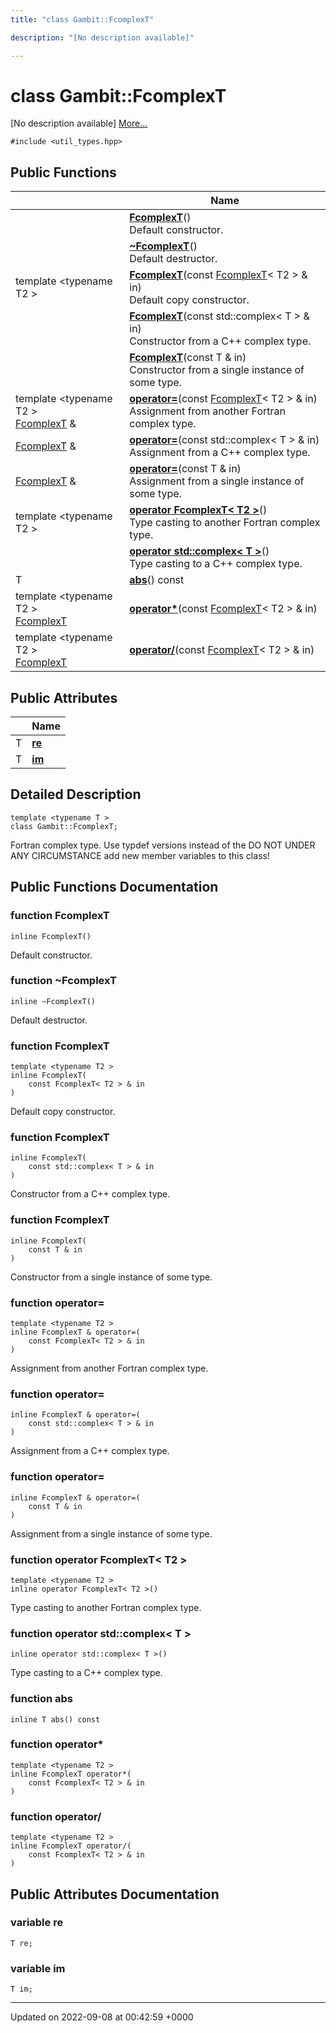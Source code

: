 ```yaml
---
title: "class Gambit::FcomplexT"

description: "[No description available]"

---
```


# class Gambit::FcomplexT



[No description available] [More...](#detailed-description)


`#include <util_types.hpp>`

## Public Functions

|                | Name           |
| -------------- | -------------- |
| | **[FcomplexT](/documentation/code/classes/classgambit_1_1fcomplext/#function-fcomplext)**()<br>Default constructor.  |
| | **[~FcomplexT](/documentation/code/classes/classgambit_1_1fcomplext/#function-fcomplext)**()<br>Default destructor.  |
| template <typename T2 \> <br>| **[FcomplexT](/documentation/code/classes/classgambit_1_1fcomplext/#function-fcomplext)**(const [FcomplexT](/documentation/code/classes/classgambit_1_1fcomplext/)< T2 > & in)<br>Default copy constructor.  |
| | **[FcomplexT](/documentation/code/classes/classgambit_1_1fcomplext/#function-fcomplext)**(const std::complex< T > & in)<br>Constructor from a C++ complex type.  |
| | **[FcomplexT](/documentation/code/classes/classgambit_1_1fcomplext/#function-fcomplext)**(const T & in)<br>Constructor from a single instance of some type.  |
| template <typename T2 \> <br>[FcomplexT](/documentation/code/classes/classgambit_1_1fcomplext/) & | **[operator=](/documentation/code/classes/classgambit_1_1fcomplext/#function-operator)**(const [FcomplexT](/documentation/code/classes/classgambit_1_1fcomplext/)< T2 > & in)<br>Assignment from another Fortran complex type.  |
| [FcomplexT](/documentation/code/classes/classgambit_1_1fcomplext/) & | **[operator=](/documentation/code/classes/classgambit_1_1fcomplext/#function-operator)**(const std::complex< T > & in)<br>Assignment from a C++ complex type.  |
| [FcomplexT](/documentation/code/classes/classgambit_1_1fcomplext/) & | **[operator=](/documentation/code/classes/classgambit_1_1fcomplext/#function-operator)**(const T & in)<br>Assignment from a single instance of some type.  |
| template <typename T2 \> <br>| **[operator FcomplexT< T2 >](/documentation/code/classes/classgambit_1_1fcomplext/#function-operator-fcomplext-t2)**()<br>Type casting to another Fortran complex type.  |
| | **[operator std::complex< T >](/documentation/code/classes/classgambit_1_1fcomplext/#function-operator-stdcomplex-t)**()<br>Type casting to a C++ complex type.  |
| T | **[abs](/documentation/code/classes/classgambit_1_1fcomplext/#function-abs)**() const |
| template <typename T2 \> <br>[FcomplexT](/documentation/code/classes/classgambit_1_1fcomplext/) | **[operator*](/documentation/code/classes/classgambit_1_1fcomplext/#function-operator)**(const [FcomplexT](/documentation/code/classes/classgambit_1_1fcomplext/)< T2 > & in) |
| template <typename T2 \> <br>[FcomplexT](/documentation/code/classes/classgambit_1_1fcomplext/) | **[operator/](/documentation/code/classes/classgambit_1_1fcomplext/#function-operator)**(const [FcomplexT](/documentation/code/classes/classgambit_1_1fcomplext/)< T2 > & in) |

## Public Attributes

|                | Name           |
| -------------- | -------------- |
| T | **[re](/documentation/code/classes/classgambit_1_1fcomplext/#variable-re)**  |
| T | **[im](/documentation/code/classes/classgambit_1_1fcomplext/#variable-im)**  |

## Detailed Description

```
template <typename T >
class Gambit::FcomplexT;
```


Fortran complex type. Use typdef versions instead of the DO NOT UNDER ANY CIRCUMSTANCE add new member variables to this class! 

## Public Functions Documentation

### function FcomplexT

```
inline FcomplexT()
```

Default constructor. 

### function ~FcomplexT

```
inline ~FcomplexT()
```

Default destructor. 

### function FcomplexT

```
template <typename T2 >
inline FcomplexT(
    const FcomplexT< T2 > & in
)
```

Default copy constructor. 

### function FcomplexT

```
inline FcomplexT(
    const std::complex< T > & in
)
```

Constructor from a C++ complex type. 

### function FcomplexT

```
inline FcomplexT(
    const T & in
)
```

Constructor from a single instance of some type. 

### function operator=

```
template <typename T2 >
inline FcomplexT & operator=(
    const FcomplexT< T2 > & in
)
```

Assignment from another Fortran complex type. 

### function operator=

```
inline FcomplexT & operator=(
    const std::complex< T > & in
)
```

Assignment from a C++ complex type. 

### function operator=

```
inline FcomplexT & operator=(
    const T & in
)
```

Assignment from a single instance of some type. 

### function operator FcomplexT< T2 >

```
template <typename T2 >
inline operator FcomplexT< T2 >()
```

Type casting to another Fortran complex type. 

### function operator std::complex< T >

```
inline operator std::complex< T >()
```

Type casting to a C++ complex type. 

### function abs

```
inline T abs() const
```


### function operator*

```
template <typename T2 >
inline FcomplexT operator*(
    const FcomplexT< T2 > & in
)
```


### function operator/

```
template <typename T2 >
inline FcomplexT operator/(
    const FcomplexT< T2 > & in
)
```


## Public Attributes Documentation

### variable re

```
T re;
```


### variable im

```
T im;
```


-------------------------------

Updated on 2022-09-08 at 00:42:59 +0000